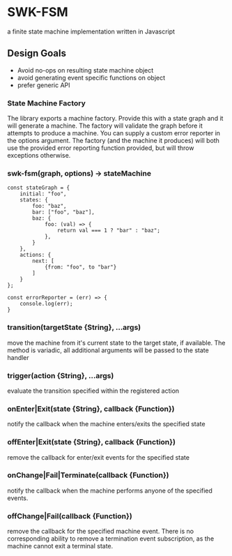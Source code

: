 # SWK-FSM

a finite state machine implementation written in Javascript


## Design Goals

* Avoid no-ops on resulting state machine object
* avoid generating event specific functions on object
* prefer generic API


### State Machine Factory

The library exports a machine factory. Provide this with a state graph
and it will generate a machine. The factory will validate the graph
before it attempts to produce a machine. You can supply a custom error
reporter in the options argument. The factory (and the machine it
produces) will both use the provided error reporting function
provided, but will throw exceptions otherwise.


### swk-fsm(graph, options) -> stateMachine

    const stateGraph = {
        initial: "foo",
        states: {
            foo: "baz",
            bar: ["foo", "baz"],
            baz: {
                foo: (val) => {
                    return val === 1 ? "bar" : "baz";
                },
            }
        },
        actions: {
            next: [
                {from: "foo", to "bar"}
            ]
        }
    };

    const errorReporter = (err) => {
        console.log(err);
    }


### transition(targetState {String}, ...args)

move the machine from it's current state to the target state, if
available. The method is variadic, all additional arguments will be
passed to the state handler


### trigger(action {String}, ...args)

evaluate the transition specified within the registered action


### onEnter|Exit(state {String}, callback {Function})

notify the callback when the machine enters/exits the specified state


### offEnter|Exit(state {String}, callback {Function})

remove the callback for enter/exit events for the specified state


### onChange|Fail|Terminate(callback {Function})

notify the callback when the machine performs anyone of the specified
events.


### offChange|Fail(callback {Function})

remove the callback for the specified machine event. There is no
corresponding ability to remove a termination event subscription, as
the machine cannot exit a terminal state.




